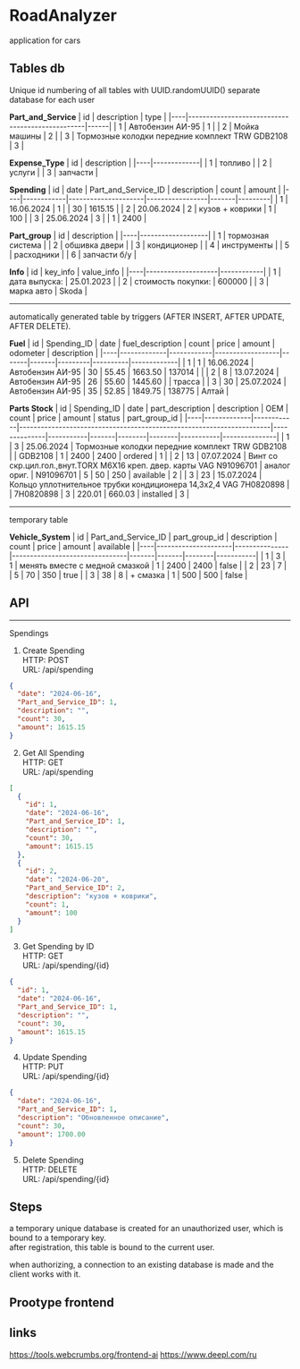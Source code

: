 # RoadAnalyzer
application for cars
## Tables db

Unique id numbering of all tables with UUID.randomUUID()
separate database for each user

**Part_and_Service**
| id | description                                     | type |
|----|-------------------------------------------------|------|
| 1  | Автобензин АИ-95                                | 1    |
| 2  | Мойка машины                                    | 2    |
| 3  | Тормозные колодки передние комплект TRW GDB2108 | 3    |

**Expense_Type**
| id | description |
|----|-------------|
| 1  | топливо     |
| 2  | услуги      |
| 3  | запчасти    |

**Spending**
| id | date       | Part_and_Service_ID | description     | count | amount  |
|----|------------|---------------------|-----------------|-------|---------|
| 1  | 16.06.2024 | 1                   |                 | 30    | 1615.15 |
| 2  | 20.06.2024 | 2                   | кузов + коврики | 1     | 100     |
| 3  | 25.06.2024 | 3                   |                 | 1     | 2400    |

**Part_group**
| id | description       |
|----|-------------------|
| 1  | тормозная система |
| 2  | обшивка двери     |
| 3  | кондиционер       |
| 4  | инструменты       |
| 5  | расходники        |
| 6  | запчасти б/у      |

**Info**
| id | key_info           | value_info |
|----|--------------------|------------|
| 1  | дата выпуска:      | 25.01.2023 |
| 2  | стоимость покупки: | 600000     |
| 3  | марка авто         | Skoda      |

---
automatically generated table by triggers (AFTER INSERT, AFTER UPDATE, AFTER DELETE).

**Fuel**
| id | Spending_ID | date       | fuel_description | count | price | amount  | odometer | description |
|----|-------------|------------|------------------|-------|-------|---------|----------|-------------|
| 1  | 1           | 16.06.2024 | Автобензин АИ-95 | 30    | 55.45 | 1663.50 | 137014   |             |
| 2  | 8           | 13.07.2024 | Автобензин АИ-95 | 26    | 55.60 | 1445.60 |          | трасса      |
| 3  | 30          | 25.07.2024 | Автобензин АИ-95 | 35    | 52.85 | 1849.75 | 138775   | Алтай       |

**Parts Stock**
| id | Spending_ID | date       | part_description                                                     | description  | OEM       | count | price  | amount | status    | part_group_id |
|----|-------------|------------|----------------------------------------------------------------------|--------------|-----------|-------|--------|--------|-----------|---------------|
| 1  | 3           | 25.06.2024 | Тормозные колодки передние комплект TRW GDB2108                      |              | GDB2108   | 1     | 2400   | 2400   | ordered   | 1             |
| 2  | 13          | 07.07.2024 | Винт со скр.цил.гол.,внут.TORX M6X16 креп. двер. карты VAG N91096701 | аналог ориг. | N91096701 | 5     | 50     | 250    | available | 2             |
| 3  | 23          | 15.07.2024 | Кольцо уплотнительное трубки кондиционера 14,3х2,4 VAG 7H0820898     |              | 7H0820898 | 3     | 220.01 | 660.03 | installed | 3             |

---
temporary table

**Vehicle_System**
| id | Part_and_Service_ID | part_group_id | description                    | count | price | amount | available |
|----|---------------------|---------------|--------------------------------|-------|-------|--------|-----------|
| 1  | 3                   | 1             | менять вместе с медной смазкой | 1     | 2400  | 2400   | false     |
| 2  | 23                  | 7             |                                | 5     | 70    | 350    | true      |
| 3  | 38                  | 8             | + смазка                       | 1     | 500   | 500    | false     |

## API

---
Spendings
1. Create Spending  
HTTP: POST  
URL: /api/spending  
  ```json
  {
    "date": "2024-06-16",
    "Part_and_Service_ID": 1,
    "description": "",
    "count": 30,
    "amount": 1615.15
  }
```

2. Get All Spending  
HTTP: GET  
URL: /api/spending  
  ```json
  [
    {
      "id": 1,
      "date": "2024-06-16",
      "Part_and_Service_ID": 1,
      "description": "",
      "count": 30,
      "amount": 1615.15
    },
    {
      "id": 2,
      "date": "2024-06-20",
      "Part_and_Service_ID": 2,
      "description": "кузов + коврики",
      "count": 1,
      "amount": 100
    }
  ]
  ```

3. Get Spending by ID  
HTTP: GET  
URL: /api/spending/{id}  
  ```json
  {
    "id": 1,
    "date": "2024-06-16",
    "Part_and_Service_ID": 1,
    "description": "",
    "count": 30,
    "amount": 1615.15
  }
```

4. Update Spending  
HTTP: PUT  
URL: /api/spending/{id}  
  ```json
  {
    "date": "2024-06-16",
    "Part_and_Service_ID": 1,
    "description": "Обновленное описание",
    "count": 30,
    "amount": 1700.00
  }
  ```

5. Delete Spending  
HTTP: DELETE  
URL: /api/spending/{id}  

## Steps
a temporary unique database is created for an unauthorized user, which is bound to a temporary key.  
after registration, this table is bound to the current user.

when authorizing, a connection to an existing database is made and the client works with it.

## Prootype frontend


## links

https://tools.webcrumbs.org/frontend-ai
https://www.deepl.com/ru